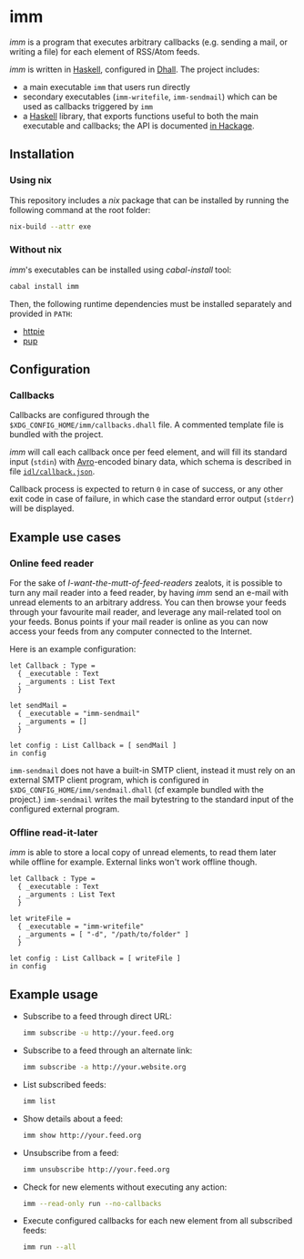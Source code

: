 # imm

*imm* is a program that executes arbitrary callbacks (e.g. sending a mail, or writing a file) for each element of RSS/Atom feeds.

*imm* is written in [Haskell][2], configured in [Dhall][3]. The project includes:

- a main executable `imm` that users run directly
- secondary executables (`imm-writefile`, `imm-sendmail`) which can be used as callbacks triggered by `imm`
- a [Haskell][2] library, that exports functions useful to both the main executable and callbacks; the API is documented [in Hackage][1].

## Installation

### Using nix

This repository includes a *nix* package that can be installed by running the following command at the root folder:
```bash
nix-build --attr exe
```

### Without nix

*imm*'s executables can be installed using *cabal-install* tool:
```bash
cabal install imm
```

Then, the following runtime dependencies must be installed separately and provided in `PATH`:
- [httpie](https://github.com/jakubroztocil/httpie)
- [pup](https://github.com/ericchiang/pup)

## Configuration

### Callbacks

Callbacks are configured through the `$XDG_CONFIG_HOME/imm/callbacks.dhall` file. A commented template file is bundled with the project.

*imm* will call each callback once per feed element, and will fill its standard input (`stdin`) with [Avro][4]-encoded binary data, which schema is described in file [`idl/callback.json`](idl/callback.json).

Callback process is expected to return `0` in case of success, or any other exit code in case of failure, in which case the standard error output (`stderr`) will be displayed.


## Example use cases

### Online feed reader

For the sake of *I-want-the-mutt-of-feed-readers* zealots, it is possible to turn any mail reader into a feed reader, by having *imm* send an e-mail with unread elements to an arbitrary address.
You can then browse your feeds through your favourite mail reader, and leverage any mail-related tool on your feeds.
Bonus points if your mail reader is online as you can now access your feeds from any computer connected to the Internet.

Here is an example configuration:
```dhall
let Callback : Type =
  { _executable : Text
  , _arguments : List Text
  }

let sendMail =
  { _executable = "imm-sendmail"
  , _arguments = []
  }

let config : List Callback = [ sendMail ]
in config
```

`imm-sendmail` does not have a built-in SMTP client, instead it must rely on an external SMTP client program, which is configured in `$XDG_CONFIG_HOME/imm/sendmail.dhall` (cf example bundled with the project.) `imm-sendmail` writes the mail bytestring to the standard input of the configured external program.

### Offline read-it-later

*imm* is able to store a local copy of unread elements, to read them later while offline for example. External links won't work offline though.

```dhall
let Callback : Type =
  { _executable : Text
  , _arguments : List Text
  }

let writeFile =
  { _executable = "imm-writefile"
  , _arguments = [ "-d", "/path/to/folder" ]
  }

let config : List Callback = [ writeFile ]
in config
```

## Example usage

- Subscribe to a feed through direct URL:
  ```bash
  imm subscribe -u http://your.feed.org
  ```

- Subscribe to a feed through an alternate link:
  ```bash
  imm subscribe -a http://your.website.org
  ```

- List subscribed feeds:
  ```bash
  imm list
  ```

- Show details about a feed:
  ```bash
  imm show http://your.feed.org
  ```

- Unsubscribe from a feed:
  ```bash
  imm unsubscribe http://your.feed.org
  ```

- Check for new elements without executing any action:
  ```bash
  imm --read-only run --no-callbacks
  ```

- Execute configured callbacks for each new element from all subscribed feeds:
  ```bash
  imm run --all
  ```

[1]: http://hackage.haskell.org/package/imm
[2]: https://www.haskell.org
[3]: https://dhall-lang.org/
[4]: https://avro.apache.org/
